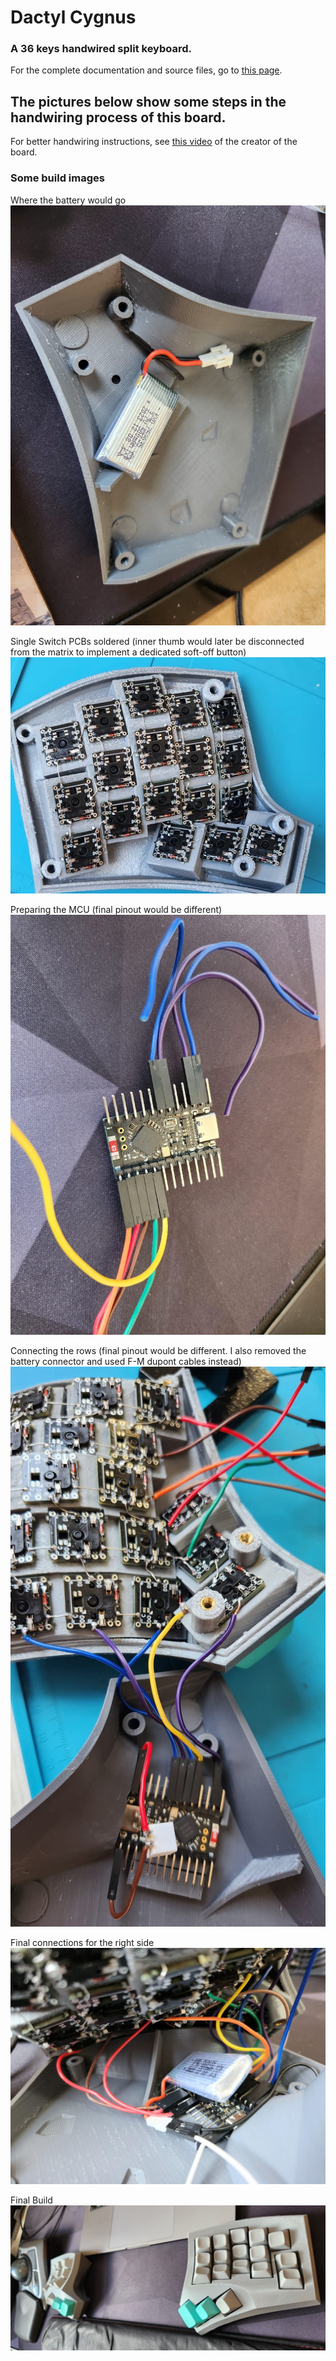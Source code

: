 # Dactyl Cygnus
### A 36 keys handwired split keyboard.

For the complete documentation and source files, go to [this page](../../src/zmk/keyboards/cygnus/boards/shields/cygnus).

## The pictures below show some steps in the handwiring process of this board.

For better handwiring instructions, see [this video](https://youtu.be/h_ex-oMVOrI) of the creator of the board.

### Some build images

Where the battery would go
![img](../../img/cygnus/01.jpeg)

Single Switch PCBs soldered (inner thumb would later be disconnected from the matrix to implement a dedicated soft-off button)
![img](../../img/cygnus/02.jpeg)

Preparing the MCU (final pinout would be different)
![img](../../img/cygnus/03.jpeg)

Connecting the rows (final pinout would be different. I also removed the battery connector and used F-M dupont cables instead)
![img](../../img/cygnus/04.jpeg)

Final connections for the right side
![img](../../img/cygnus/05.jpeg)

Final Build
![img](../../img/cygnus/06.jpeg)

